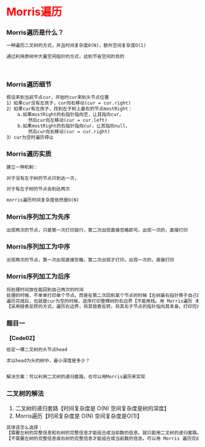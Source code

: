 # <font color="red">**Morris遍历**</font>

### Morris遍历是什么？
```md
一种遍历二叉树的方式，并且时间复杂度O(N)，额外空间复杂度O(1)

通过利用原树中大量空闲指针的方式，达到节省空间的目的

    
```

### Morris遍历细节
```md
假设来到当前节点cur，开始时cur来到头节点位置
1）如果cur没有左孩子，cur向右移动(cur = cur.right)
2）如果cur有左孩子，找到左子树上最右的节点mostRight：
	a.如果mostRight的右指针指向空，让其指向cur，
	    然后cur向左移动(cur = cur.left)
	b.如果mostRight的右指针指向cur，让其指向null，
	    然后cur向右移动(cur = cur.right)
3）cur为空时遍历停止

```


### Morris遍历实质
```md
建立一种机制：

对于没有左子树的节点只到达一次，

对于有左子树的节点会到达两次

morris遍历时间复杂度依然是O(N)

```

### Morris序列加工为先序
```md
出现两次的节点，只是第一次打印就行，第二次出现直接忽略即可。出现一次的，直接打印
```

### Morris序列加工为中序
```md
出现两次的节点，第一次出现直接忽略，第二次出现才打印。出现一次的，直接打印
```


### Morris序列加工为后序
```md
将处理时间放在能回到自己两次的时间
处理的时候，不单单打印单个节点。而是在第二次回到某个节点的时候【左树最右指针等于自己的时候】，逆序打印其左树的右边界
遍历完成后，也就是cur为空的时候，逆序打印整棵树的右边界【不能用栈。用 Morris遍历 本身就是为了省空间。】
【采用链表反转的方式。遍历右边界，将其链表反转。将其右子节点的指针指向其本身。打印完成后，再调回来】
```


### 题目一
**【Code02】**
```md
给定一棵二叉树的头节点head

求以head为头的树中，最小深度是多少？


解决方案：可以利用二叉树的递归套路。也可以用Morris遍历来实现
```


### 二叉树的解法
1. 二叉树的递归套路【时间复杂度是 O(N) 空间复杂度是树的深度】
2. Morris遍历【时间复杂度是 O(N) 空间复杂度是O(1)】

```md
具体该怎么选择：
【需要左树的完整信息和右树的完整信息才能组合成当前数的信息。就只能用二叉树的递归套路。】【强信息整合】
【不需要左树的完整信息或右树的完整信息才能组合成当前数的信息。可以用 Morris 遍历完成。】【非强信息整合】
```
